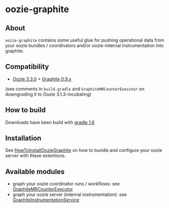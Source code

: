 
# oozie-graphite

## About

`oozie-graphite` contains some useful glue for pushing operational data from your oozie bundles / coordinators 
and/or oozie-internal instrumentation into graphite. 

## Compatibility

* [Oozie 3.3.0](http://oozie.apache.org/) + [Graphite 0.9.x](http://graphite.readthedocs.org/en/0.9.10)
 
(see comments in `build.gradle` and `GraphiteMRCounterExecutor` on downgrading it to Oozie 3.1.3-incubating)

## How to build

Downloads have been build with [gradle 1.6](http://www.gradle.org/downloads)

## Installation

See [HowToInstallOozieGraphite](https://github.com/syscrest/oozie-graphite/wiki/HowToInstallOozieGraphite) on how to bundle and configure your oozie server with these extentions.

## Available modules

* graph your oozie coordinator runs / workflows: see [GraphiteMRCounterExecutor](https://github.com/syscrest/oozie-graphite/wiki/GraphiteMRCounterExecutor)
* graph your oozie server (internal instrumentation): see [GraphiteInstrumentationService](https://github.com/syscrest/oozie-graphite/wiki/GraphiteInstrumentationService)


